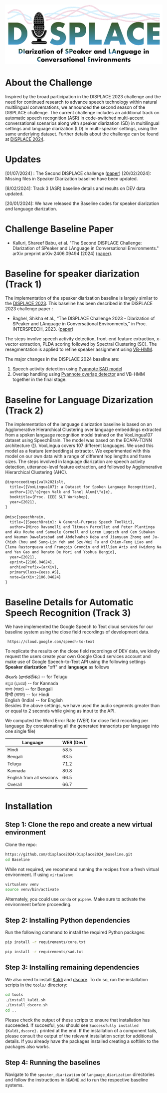 <div align="left"><img src="displace_img.png" width="550"/></div>

# About the Challenge
Inspired by the broad participation in the DISPLACE 2023 challenge and the need for continued research to advance speech technology within natural multilingual conversations, we announced the second season of the DISPLACE challenge. The current challenge includes an additional track on automatic speech recognition (ASR) in code-switched multi-accent conversational scenarios along with speaker diarization (SD) in multilingual settings and language diarization (LD) in multi-speaker settings, using the same underlying dataset.  Further details about the challenge can be found at [DISPLACE 2024](https://displace2024.github.io/). 



# Updates
[01/07/2024] : The Second DISPLACE challenge ([paper](http://www.arxiv.org/pdf/2406.09494))
[20/02/2024]: Missing files in Speaker Diarization baseline have been updated. 

[8/02/2024]: Track 3 (ASR) baseline details and results on DEV data updated. 

[20/01/2024]: We have released the Baseline codes for speaker diarization and language diarization.

# Challenge Baseline Paper

- Kalluri, Shareef Babu, et al. "The Second DISPLACE Challenge: DIarization of SPeaker and LAnguage in Conversational Environments." arXiv preprint arXiv:2406.09494 (2024) ([paper](http://www.arxiv.org/pdf/2406.09494)).
  
# Baseline for speaker diarization (Track 1)

The implementation of the speaker diarization baseline is largely similar to the  [DISPLACE 2023](https://github.com/displace2023/DISPLACE_Baselines). 
This baseline has been described in the DISPLACE 2023 challenge paper :
- Baghel, Shikha et al., “The DISPLACE Challenge 2023 - DIarization of SPeaker and LAnguage in
Conversational Environments,” in Proc. INTERSPEECH, 2023. ([paper](https://www.isca-speech.org/archive/pdfs/interspeech_2023/baghel23_interspeech.pdf))

The steps involve speech activity detection, front-end feature extraction, x-vector extraction, PLDA scoring followed by Spectral Clustering (SC). The resegmentation is applied to refine speaker assignment using [VB-HMM](https://www.fit.vutbr.cz/research/groups/speech/publi/2018/diez_odyssey2018_63.pdf). 

The major changes in the DISPLACE 2024 baseline are:
1. Speech activity detection using [Pyannote SAD model](https://github.com/pyannote/pyannote-audio)
2. Overlap handling using [Pyannote overlap detector](https://github.com/pyannote/pyannote-audio) and VB-HMM together in the final stage.





# Baseline for Language Dizarization (Track 2)
The implementation of the language diarization baseline is based on an Agglomerative Hierarchical Clustering over language embeddings extracted from a spoken language recognition model trained on the VoxLingua107 dataset using SpeechBrain. The model was based on the ECAPA-TDNN architecture ([1](https://arxiv.org/abs/2005.07143)). VoxLingua covers 107 different languages. We used this model as a feature (embeddings) extractor. We experimented with this model on our own data with a range of different hop lengths and frame sizes. 
The steps involved in language diarization are speech activity detection, utterance-level feature extraction, and followed by Agglomerative Hierarchical Clustering (AHC). 
```
@inproceedings{valk2021slt,
  title={{VoxLingua107}: a Dataset for Spoken Language Recognition},
  author={J{\"o}rgen Valk and Tanel Alum{\"a}e},
  booktitle={Proc. IEEE SLT Workshop},
  year={2021},
}

@misc{speechbrain,
  title={{SpeechBrain}: A General-Purpose Speech Toolkit},
  author={Mirco Ravanelli and Titouan Parcollet and Peter Plantinga and Aku Rouhe and Samuele Cornell and Loren Lugosch and Cem Subakan and Nauman Dawalatabad and Abdelwahab Heba and Jianyuan Zhong and Ju-Chieh Chou and Sung-Lin Yeh and Szu-Wei Fu and Chien-Feng Liao and Elena Rastorgueva and François Grondin and William Aris and Hwidong Na and Yan Gao and Renato De Mori and Yoshua Bengio},
  year={2021},
  eprint={2106.04624},
  archivePrefix={arXiv},
  primaryClass={eess.AS},
  note={arXiv:2106.04624}
}
```
# Baseline Details for Automatic Speech Recognition (Track 3)
We have implemented the Google Speech to Text cloud services for our baseline system using the close field recordings of development data. 
```
 https://cloud.google.com/speech-to-text 
```
To replicate the results on the close field recordings of DEV data, we kindly request the users create your own Google Cloud services account and make use of Google Speech-to-Text API using the following settings **Speaker diarization**  "off"  and  **language** as follows <br />

తెలుగు (భారతదేశం) -- for Telugu <br />
ಕನ್ನಡ (ಭಾರತ) -- for Kannada <br />
বাংলা (ভারত) -- for Bengali <br />
हिन्दी (भारत) -- for Hindi <br />
English (India) -- for English <br />
Besides the above settings, we have used the audio segments greater than or equal to 2 seconds while giving as input to the API. <br />

We computed the Word Error Rate (WER) for close field recording per language (by concatenating all the generated transcripts per language into one single file) <br/>

|  Language                 | WER (Dev)   | 
| --------------------------| ----------- |
| Hindi                     |   58.5      |       
| Bengali                   |   63.5      |
| Telugu                    |   71.2      |
| Kannada                   |   80.8      |
| English from all sessions | 66.5        |
| Overall                   | 66.7        |


# Installation
  
## Step 1: Clone the repo and create a new virtual environment

Clone the repo:

```bash
https://github.com/displace2024/Displace2024_baseline.git
cd Baseline
```

While not required, we recommend running the recipes from a fresh virtual environment. If using ``virtualenv``:

```bash
virtualenv venv
source venv/bin/activate
```

Alternately, you could use ``conda`` or ``pipenv``. Make sure to activate the environment before proceeding.



## Step 2: Installing Python dependencies

Run the following command to install the required Python packages:

```bash
pip install -r requirements/core.txt
```

```bash
pip install -r requirements/sad.txt
```


## Step 3: Installing remaining dependencies

We also need to install [Kaldi](https://github.com/kaldi-asr/kaldi) and [dscore](https://github.com/nryant/dscore). To do so, run the installation scripts in the ``tools/`` directory:

```bash
cd tools
./install_kaldi.sh
./install_dscore.sh
cd ..
```

Please check the output of these scripts to ensure that installation has succeeded. If succesful, you should see ``Successfully installed {Kaldi,dscore}.`` printed at the end. If the installation of a component fails, please consult the output of the relevant installation script for additional details. If you already have the packages installed creating a softlink to the packages also works.


## Step 4: Running the baselines

Navigate to the ```speaker_diarization``` or ```language_diarization``` directories and follow the instructions in ```README.md``` to run the respective baseline systems.
  
<!-- ## Pretrained SAD model

We have placed a copy of the TDNN+stats SAD model used to produce these results on [Zenodo](https://zenodo.org/). To use this model, download and unarchive the [tarball](https://zenodo.org/record/4299009), then move it to ``speaker_diarization/exp``. -->
